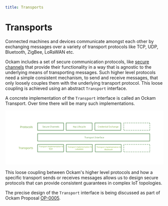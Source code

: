 ```yaml
title: Transports
```

# Transports

Connected machines and devices communicate amongst each other by exchanging
messages over a variety of transport protocols like TCP, UDP, Bluetooth,
ZigBee, LoRaWAN etc.

Ockam includes a set of secure communication protocols, like
[secure channels](./secure_channels.md) that provide their functionality in a
way that is agnostic to the underlying means of transporting messages.
Such higher level protocols need a simple consistent mechanism, to send
and receive messages, that only loosely couples them with the underlying
transport protocol. This loose coupling is achieved using an abstract
`Transport` interface.

A concrete implementation of the `Transport` interface is called an Ockam
Transport. Over time there will be many such implementations.

![Transports](./assets/transports/transports.svg)

This loose coupling between Ockam's higher level protocols and how a specific
transport sends or receives messages allows us to design secure protocols
that can provide consistent guarantees in complex IoT topologies.

The precise design of the `Transport` interface is being discussed as part of
Ockam Proposal [OP-0005](https://git.io/JvOLf).
